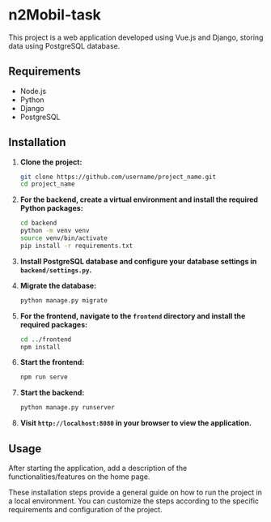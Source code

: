 # n2Mobil-task

This project is a web application developed using Vue.js and Django, storing data using PostgreSQL database.

## Requirements

- Node.js
- Python
- Django
- PostgreSQL

## Installation

1. **Clone the project:**
    ```bash
    git clone https://github.com/username/project_name.git
    cd project_name
    ```

2. **For the backend, create a virtual environment and install the required Python packages:**
    ```bash
    cd backend
    python -m venv venv
    source venv/bin/activate
    pip install -r requirements.txt
    ```

3. **Install PostgreSQL database and configure your database settings in `backend/settings.py`.**

4. **Migrate the database:**
    ```bash
    python manage.py migrate
    ```

5. **For the frontend, navigate to the `frontend` directory and install the required packages:**
    ```bash
    cd ../frontend
    npm install
    ```

6. **Start the frontend:**
    ```bash
    npm run serve
    ```

7. **Start the backend:**
    ```bash
    python manage.py runserver
    ```

8. **Visit `http://localhost:8080` in your browser to view the application.**

## Usage

After starting the application, add a description of the functionalities/features on the home page.

These installation steps provide a general guide on how to run the project in a local environment. You can customize the steps according to the specific requirements and configuration of the project.
